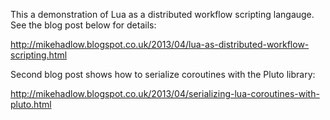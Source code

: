 This a demonstration of Lua as a distributed workflow scripting langauge. See the blog post below for details:

http://mikehadlow.blogspot.co.uk/2013/04/lua-as-distributed-workflow-scripting.html

Second blog post shows how to serialize coroutines with the Pluto library:

http://mikehadlow.blogspot.co.uk/2013/04/serializing-lua-coroutines-with-pluto.html
